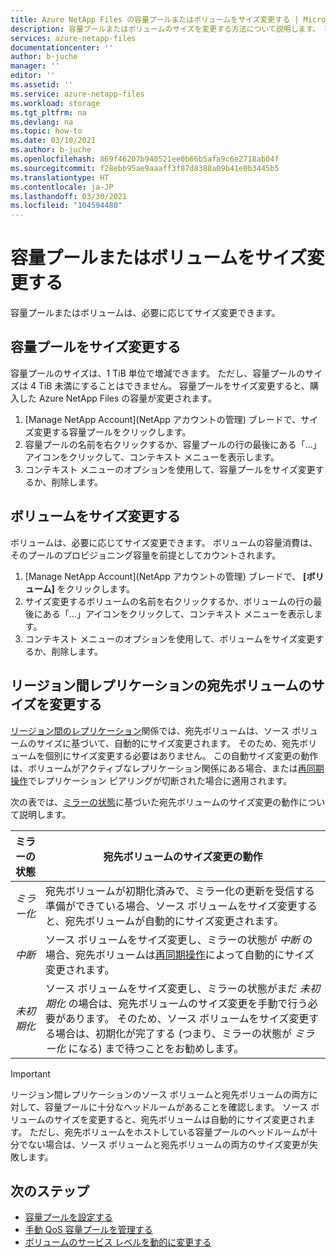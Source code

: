 ```yaml
---
title: Azure NetApp Files の容量プールまたはボリュームをサイズ変更する | Microsoft Docs
description: 容量プールまたはボリュームのサイズを変更する方法について説明します。 容量プールをサイズ変更すると、購入した Azure NetApp Files の容量が変更されます。
services: azure-netapp-files
documentationcenter: ''
author: b-juche
manager: ''
editor: ''
ms.assetid: ''
ms.service: azure-netapp-files
ms.workload: storage
ms.tgt_pltfrm: na
ms.devlang: na
ms.topic: how-to
ms.date: 03/10/2021
ms.author: b-juche
ms.openlocfilehash: 869f46207b940521ee0b66b5afa9c6e2718ab04f
ms.sourcegitcommit: f28ebb95ae9aaaff3f87d8388a09b41e0b3445b5
ms.translationtype: HT
ms.contentlocale: ja-JP
ms.lasthandoff: 03/30/2021
ms.locfileid: "104594480"
---
```

# <a name="resize-a-capacity-pool-or-a-volume"></a>容量プールまたはボリュームをサイズ変更する
容量プールまたはボリュームは、必要に応じてサイズ変更できます。 

## <a name="resize-the-capacity-pool"></a>容量プールをサイズ変更する 

容量プールのサイズは、1 TiB 単位で増減できます。 ただし、容量プールのサイズは 4 TiB 未満にすることはできません。 容量プールをサイズ変更すると、購入した Azure NetApp Files の容量が変更されます。

1. [Manage NetApp Account]\(NetApp アカウントの管理\) ブレードで、サイズ変更する容量プールをクリックします。 
2. 容量プールの名前を右クリックするか、容量プールの行の最後にある「…」アイコンをクリックして、コンテキスト メニューを表示します。 
3. コンテキスト メニューのオプションを使用して、容量プールをサイズ変更するか、削除します。

## <a name="resize-a-volume"></a>ボリュームをサイズ変更する

ボリュームは、必要に応じてサイズ変更できます。 ボリュームの容量消費は、そのプールのプロビジョニング容量を前提としてカウントされます。

1. [Manage NetApp Account]\(NetApp アカウントの管理\) ブレードで、 **[ボリューム]** をクリックします。 
2. サイズ変更するボリュームの名前を右クリックするか、ボリュームの行の最後にある「...」アイコンをクリックして、コンテキスト メニューを表示します。
3. コンテキスト メニューのオプションを使用して、ボリュームをサイズ変更するか、削除します。

## <a name="resize-a-cross-region-replication-destination-volume"></a>リージョン間レプリケーションの宛先ボリュームのサイズを変更する 

[リージョン間のレプリケーション](cross-region-replication-introduction.md)関係では、宛先ボリュームは、ソース ボリュームのサイズに基づいて、自動的にサイズ変更されます。 そのため、宛先ボリュームを個別にサイズ変更する必要はありません。 この自動サイズ変更の動作は、ボリュームがアクティブなレプリケーション関係にある場合、または[再同期操作](cross-region-replication-manage-disaster-recovery.md#resync-replication)でレプリケーション ピアリングが切断された場合に適用されます。 

次の表では、[ミラーの状態](cross-region-replication-display-health-status.md)に基づいた宛先ボリュームのサイズ変更の動作について説明します。

|  ミラーの状態  | 宛先ボリュームのサイズ変更の動作 |
|-|-|
| *ミラー化* | 宛先ボリュームが初期化済みで、ミラー化の更新を受信する準備ができている場合、ソース ボリュームをサイズ変更すると、宛先ボリュームが自動的にサイズ変更されます。 |
| *中断* | ソース ボリュームをサイズ変更し、ミラーの状態が *中断* の場合、宛先ボリュームは[再同期操作](cross-region-replication-manage-disaster-recovery.md#resync-replication)によって自動的にサイズ変更されます。  |
| *未初期化* | ソース ボリュームをサイズ変更し、ミラーの状態がまだ *未初期化* の場合は、宛先ボリュームのサイズ変更を手動で行う必要があります。 そのため、ソース ボリュームをサイズ変更する場合は、初期化が完了する (つまり、ミラーの状態が *ミラー化* になる) まで待つことをお勧めします。 | 

> [!IMPORTANT]
> リージョン間レプリケーションのソース ボリュームと宛先ボリュームの両方に対して、容量プールに十分なヘッドルームがあることを確認します。 ソース ボリュームのサイズを変更すると、宛先ボリュームは自動的にサイズ変更されます。 ただし、宛先ボリュームをホストしている容量プールのヘッドルームが十分でない場合は、ソース ボリュームと宛先ボリュームの両方のサイズ変更が失敗します。

## <a name="next-steps"></a>次のステップ

- [容量プールを設定する](azure-netapp-files-set-up-capacity-pool.md)
- [手動 QoS 容量プールを管理する](manage-manual-qos-capacity-pool.md)
- [ボリュームのサービス レベルを動的に変更する](dynamic-change-volume-service-level.md) 